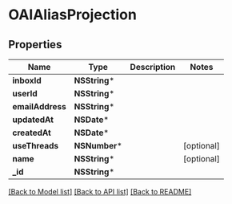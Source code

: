 # OAIAliasProjection

## Properties
Name | Type | Description | Notes
------------ | ------------- | ------------- | -------------
**inboxId** | **NSString*** |  | 
**userId** | **NSString*** |  | 
**emailAddress** | **NSString*** |  | 
**updatedAt** | **NSDate*** |  | 
**createdAt** | **NSDate*** |  | 
**useThreads** | **NSNumber*** |  | [optional] 
**name** | **NSString*** |  | [optional] 
**_id** | **NSString*** |  | 

[[Back to Model list]](../README#documentation-for-models) [[Back to API list]](../README#documentation-for-api-endpoints) [[Back to README]](../README)


